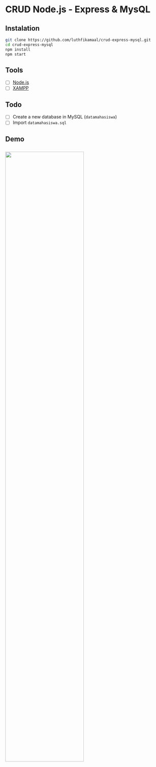 # CRUD Node.js - Express & MysQL

## Instalation
```bash
git clone https://github.com/luthfikamaal/crud-express-mysql.git
cd crud-express-mysql
npm install
npm start
```
## Tools
* [ ] <a href="https://nodejs.org/">Node.js</a>
* [ ] <a href="https://www.apachefriends.org/">XAMPP</a>

## Todo
* [ ] Create a new database in MySQL (```datamahasiswa```)
* [ ] Import ```datamahasiswa.sql```

## Demo
<img style="width:70%;margin-top:10px" src="https://user-images.githubusercontent.com/90312645/180362542-1f21c56d-735b-4b27-8302-fcc3b153f243.png">
